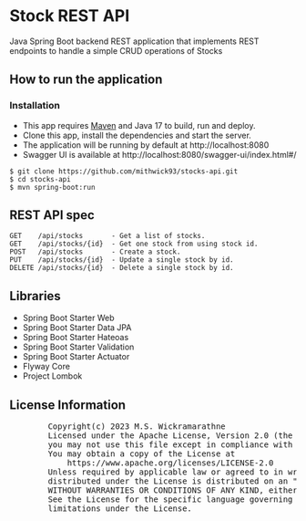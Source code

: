 # Stock REST API

Java Spring Boot backend REST application that implements REST endpoints to handle a simple CRUD operations of Stocks

## How to run the application

### Installation

* This app requires [Maven](https://maven.apache.org/download.cgi) and Java 17 to build, run and deploy.
* Clone this app, install the dependencies and start the server.
* The application will be running by default at http://localhost:8080
* Swagger UI is available at http://localhost:8080/swagger-ui/index.html#/

```
$ git clone https://github.com/mithwick93/stocks-api.git
$ cd stocks-api
$ mvn spring-boot:run
```

## REST API spec

```
GET    /api/stocks       - Get a list of stocks.
GET    /api/stocks/{id}  - Get one stock from using stock id.
POST   /api/stocks       - Create a stock.
PUT    /api/stocks/{id}  - Update a single stock by id.
DELETE /api/stocks/{id}  - Delete a single stock by id.
```

## Libraries

* Spring Boot Starter Web
* Spring Boot Starter Data JPA
* Spring Boot Starter Hateoas
* Spring Boot Starter Validation
* Spring Boot Starter Actuator
* Flyway Core
* Project Lombok

## License Information

<pre>
        Copyright(c) 2023 M.S. Wickramarathne
        Licensed under the Apache License, Version 2.0 (the "License");
        you may not use this file except in compliance with the License.
        You may obtain a copy of the License at
            https://www.apache.org/licenses/LICENSE-2.0
        Unless required by applicable law or agreed to in writing, software
        distributed under the License is distributed on an "AS IS" BASIS,
        WITHOUT WARRANTIES OR CONDITIONS OF ANY KIND, either express or implied.
        See the License for the specific language governing permissions and
        limitations under the License.
</pre>